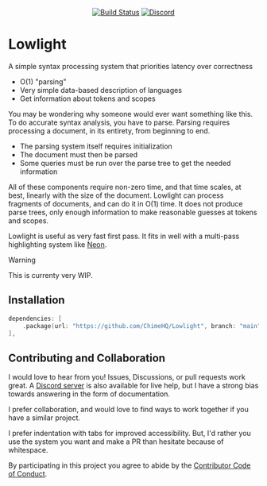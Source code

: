 <div align="center">

[![Build Status][build status badge]][build status]
[![Discord][discord badge]][discord]

</div>

# Lowlight
A simple syntax processing system that priorities latency over correctness

- O(1) "parsing"
- Very simple data-based description of languages
- Get information about tokens and scopes

You may be wondering why someone would ever want something like this. To do accurate syntax analysis, you have to parse. Parsing requires processing a document, in its entirety, from beginning to end.

- The parsing system itself requires initialization
- The document must then be parsed
- Some queries must be run over the parse tree to get the needed information

All of these components require non-zero time, and that time scales, at best, linearly with the size of the document. Lowlight can process fragments of documents, and can do it in O(1) time. It does not produce parse trees, only enough information to make reasonable guesses at tokens and scopes.

Lowlight is useful as very fast first pass. It fits in well with a multi-pass highlighting system like [Neon][neon].

> [!WARNING]
> This is currenty very WIP.

## Installation

```swift
dependencies: [
    .package(url: "https://github.com/ChimeHQ/Lowlight", branch: "main")
],
```

## Contributing and Collaboration

I would love to hear from you! Issues, Discussions, or pull requests work great. A [Discord server][discord] is also available for live help, but I have a strong bias towards answering in the form of documentation.

I prefer collaboration, and would love to find ways to work together if you have a similar project.

I prefer indentation with tabs for improved accessibility. But, I'd rather you use the system you want and make a PR than hesitate because of whitespace.

By participating in this project you agree to abide by the [Contributor Code of Conduct](CODE_OF_CONDUCT.md).

[build status]: https://github.com/ChimeHQ/Lowlight/actions
[build status badge]: https://github.com/ChimeHQ/Lowlight/workflows/CI/badge.svg
[discord]: https://discord.gg/esFpX6sErJ
[discord badge]: https://img.shields.io/badge/Discord-purple?logo=Discord&label=Chat&color=%235A64EC
[neon]: https://github.com/ChimeHQ/Neon
